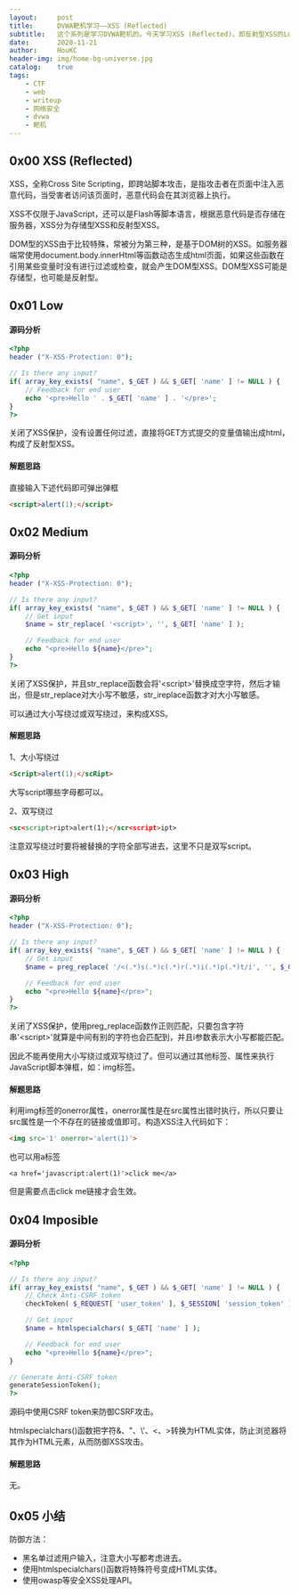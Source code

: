 ```yaml
---
layout:     post
title:      DVWA靶机学习——XSS (Reflected)
subtitle:   这个系列是学习DVWA靶机的。今天学习XSS (Reflected)，即反射型XSS的Low、Medium、High、Impossible级别。
date:       2020-11-21
author:     HouKC
header-img: img/home-bg-universe.jpg
catalog:    true
tags:
    - CTF
    - web
    - writeup
    - 网络安全
    - dvwa
    - 靶机
---
```



## 0x00 XSS (Reflected)
XSS，全称Cross Site Scripting，即跨站脚本攻击，是指攻击者在页面中注入恶意代码，当受害者访问该页面时，恶意代码会在其浏览器上执行。

XSS不仅限于JavaScript，还可以是Flash等脚本语言，根据恶意代码是否存储在服务器，XSS分为存储型XSS和反射型XSS。

DOM型的XSS由于比较特殊，常被分为第三种，是基于DOM树的XSS。如服务器端常使用document.body.innerHtml等函数动态生成html页面，如果这些函数在引用某些变量时没有进行过滤或检查，就会产生DOM型XSS。DOM型XSS可能是存储型，也可能是反射型。

## 0x01 Low
#### 源码分析
```php
<?php
header ("X-XSS-Protection: 0");

// Is there any input?
if( array_key_exists( "name", $_GET ) && $_GET[ 'name' ] != NULL ) {
    // Feedback for end user
    echo '<pre>Hello ' . $_GET[ 'name' ] . '</pre>';
}
?>  
```
关闭了XSS保护，没有设置任何过滤，直接将GET方式提交的变量值输出成html，构成了反射型XSS。

#### 解题思路
直接输入下述代码即可弹出弹框
```html
<script>alert(1);</script>
```


## 0x02 Medium
#### 源码分析
```php
<?php
header ("X-XSS-Protection: 0");

// Is there any input?
if( array_key_exists( "name", $_GET ) && $_GET[ 'name' ] != NULL ) {
    // Get input
    $name = str_replace( '<script>', '', $_GET[ 'name' ] );

    // Feedback for end user
    echo "<pre>Hello ${name}</pre>";
}
?> 
```
关闭了XSS保护，并且str_replace函数会将\'\<script\>\'替换成空字符，然后才输出，但是str_replace对大小写不敏感，str_ireplace函数才对大小写敏感。

可以通过大小写绕过或双写绕过，来构成XSS。

#### 解题思路
1、大小写绕过
```html
<Script>alert(1);</scRipt>
```
大写script哪些字母都可以。

2、双写绕过
```html
<sc<script>ript>alert(1);</scr<script>ipt>
```
注意双写绕过时要将被替换的字符全部写进去，这里不只是双写script。


## 0x03 High
#### 源码分析
```php
<?php
header ("X-XSS-Protection: 0");

// Is there any input?
if( array_key_exists( "name", $_GET ) && $_GET[ 'name' ] != NULL ) {
    // Get input
    $name = preg_replace( '/<(.*)s(.*)c(.*)r(.*)i(.*)p(.*)t/i', '', $_GET[ 'name' ] );

    // Feedback for end user
    echo "<pre>Hello ${name}</pre>";
}
?>
```
关闭了XSS保护，使用preg_replace函数作正则匹配，只要包含字符串\'\<script\>\'就算是中间有别的字符也会匹配到，并且i参数表示大小写都能匹配。

因此不能再使用大小写绕过或双写绕过了。但可以通过其他标签、属性来执行JavaScript脚本弹框，如：img标签。

#### 解题思路
利用img标签的onerror属性，onerror属性是在src属性出错时执行，所以只要让src属性是一个不存在的链接或值即可。构造XSS注入代码如下：
```html
<img src='1' onerror='alert(1)'>
```
也可以用a标签
```
<a href='javascript:alert(1)'>click me</a>
```
但是需要点击click me链接才会生效。

## 0x04 Imposible
#### 源码分析
```php
<?php

// Is there any input?
if( array_key_exists( "name", $_GET ) && $_GET[ 'name' ] != NULL ) {
    // Check Anti-CSRF token
    checkToken( $_REQUEST[ 'user_token' ], $_SESSION[ 'session_token' ], 'index.php' );

    // Get input
    $name = htmlspecialchars( $_GET[ 'name' ] );

    // Feedback for end user
    echo "<pre>Hello ${name}</pre>";
}

// Generate Anti-CSRF token
generateSessionToken();
?> 
```
源码中使用CSRF token来防御CSRF攻击。

htmlspecialchars()函数把字符&、\"、\’、\<、\>转换为HTML实体，防止浏览器将其作为HTML元素，从而防御XSS攻击。

#### 解题思路
无。


## 0x05 小结
防御方法：
- 黑名单过滤用户输入，注意大小写都考虑进去。
- 使用htmlspecialchars()函数将特殊符号变成HTML实体。
- 使用owasp等安全XSS处理API。